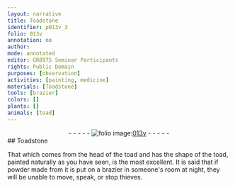```yaml
---
layout: narrative
title: Toadstone
identifier: p013v_3
folio: 013v
annotation: no
author:
mode: annotated
editor: GR8975 Seminar Participants
rights: Public Domain
purposes: [observation]
activities: [painting, medicine]
materials: [Toadstone]
tools: [brazier]
colors: []
plants: []
animals: [toad]
---
```


 <div class="folio" align="center">- - - - - <a href="http://gallica.bnf.fr/ark:/12148/btv1b10500001g/f32.image" target="_blank"><img src="https://cu-mkp.github.io/GR8975-edition/assets/photo-icon.png" alt="folio image: " style="display:inline-block; margin-bottom:-3px;"/>013v</a> - - - - - </div>  
##  <span class="material">Toadstone</span> 

 
 <span class="activity">That which comes from the head of the <span class="animal">toad</span> and has the shape of the <span class="animal">toad</span>, painted naturally as you have seen, is the most excellent.</span> <span class="activity">It is said that if <span class="material_format">powder made from it</span> is put on a <span class="tool">brazier</span> in someone's room at night, they will be unable to move, speak, or stop <span class="profession">thieves</span>.</span> 
 